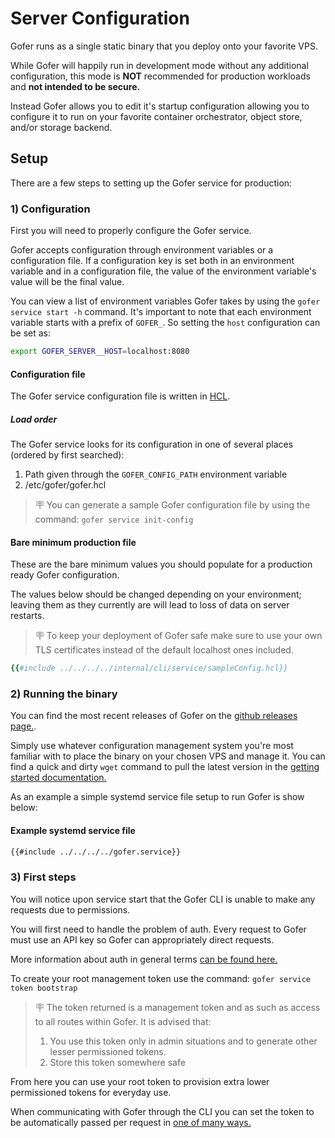 # Server Configuration

Gofer runs as a single static binary that you deploy onto your favorite VPS.

While Gofer will happily run in development mode without any additional configuration, this mode is **NOT** recommended for production workloads and **not intended to be secure.**

Instead Gofer allows you to edit it's startup configuration allowing you to configure it to run on your favorite container orchestrator, object store, and/or storage backend.

## Setup

There are a few steps to setting up the Gofer service for production:

### 1) Configuration

First you will need to properly configure the Gofer service.

Gofer accepts configuration through environment variables or a configuration file. If a configuration key is set both in an environment variable and in a configuration file, the value of the environment variable's value will be the final value.

You can view a list of environment variables Gofer takes by using the `gofer service start -h` command. It's important to note that each environment variable starts with a prefix of `GOFER_`. So setting the `host` configuration can be set as:

```bash
export GOFER_SERVER__HOST=localhost:8080
```

#### Configuration file

The Gofer service configuration file is written in [HCL](https://octopus.com/blog/introduction-to-hcl-and-hcl-tooling).

##### Load order

The Gofer service looks for its configuration in one of several places (ordered by first searched):

1. Path given through the `GOFER_CONFIG_PATH` environment variable
2. /etc/gofer/gofer.hcl

> 🪧 You can generate a sample Gofer configuration file by using the command: `gofer service init-config`

#### Bare minimum production file

These are the bare minimum values you should populate for a production ready Gofer configuration.

The values below should be changed depending on your environment; leaving them as they currently are will lead to loss of data on server restarts.

> 🪧 To keep your deployment of Gofer safe make sure to use your own TLS certificates instead of the default localhost ones included.

```ruby
{{#include ../../../../internal/cli/service/sampleConfig.hcl}}
```

### 2) Running the binary

You can find the most recent releases of Gofer on the [github releases page.](https://github.com/clintjedwards/gofer/releases).

Simply use whatever configuration management system you're most familiar with to place the binary on your chosen VPS and manage it. You can find a quick and dirty `wget` command to pull the latest version in the [getting started documentation.](../../guide/index.html)

As an example a simple systemd service file setup to run Gofer is show below:

#### Example systemd service file

```bash
{{#include ../../../../gofer.service}}
```

### 3) First steps

You will notice upon service start that the Gofer CLI is unable to make any requests due to permissions.

You will first need to handle the problem of auth. Every request to Gofer must use an API key so Gofer can appropriately direct requests.

More information about auth in general terms [can be found here.](./authentication.md)

To create your root management token use the command: `gofer service token bootstrap`

> 🪧 The token returned is a management token and as such as access to all routes within Gofer. It is advised that:
>
> 1. You use this token only in admin situations and to generate other lesser permissioned tokens.
> 2. Store this token somewhere safe

From here you can use your root token to provision extra lower permissioned tokens for everyday use.

When communicating with Gofer through the CLI you can set the token to be automatically passed per request in [one of many ways.](../../cli/configuration.md)
